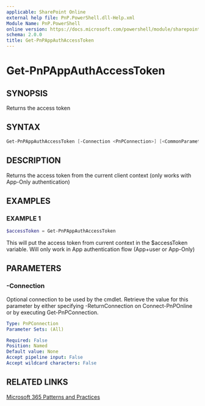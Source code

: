```yaml
---
applicable: SharePoint Online
external help file: PnP.PowerShell.dll-Help.xml
Module Name: PnP.PowerShell
online version: https://docs.microsoft.com/powershell/module/sharepoint-pnp/get-pnpappauthaccesstoken
schema: 2.0.0
title: Get-PnPAppAuthAccessToken
---
```


# Get-PnPAppAuthAccessToken

## SYNOPSIS
Returns the access token

## SYNTAX

```powershell
Get-PnPAppAuthAccessToken [-Connection <PnPConnection>] [<CommonParameters>]
```

## DESCRIPTION
Returns the access token from the current client context (only works with App-Only authentication)

## EXAMPLES

### EXAMPLE 1
```powershell
$accessToken = Get-PnPAppAuthAccessToken
```

This will put the access token from current context in the $accessToken variable. Will only work in App authentication flow (App+user or App-Only)

## PARAMETERS

### -Connection
Optional connection to be used by the cmdlet. Retrieve the value for this parameter by either specifying -ReturnConnection on Connect-PnPOnline or by executing Get-PnPConnection.

```yaml
Type: PnPConnection
Parameter Sets: (All)

Required: False
Position: Named
Default value: None
Accept pipeline input: False
Accept wildcard characters: False
```

## RELATED LINKS

[Microsoft 365 Patterns and Practices](https://aka.ms/m365pnp)